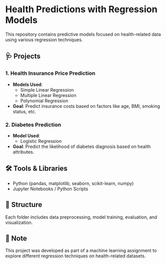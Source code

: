 # Health Predictions with Regression Models

This repository contains predictive models focused on health-related data using various regression techniques.

## 🩺 Projects

### 1. Health Insurance Price Prediction
- **Models Used**: 
  - Simple Linear Regression
  - Multiple Linear Regression
  - Polynomial Regression
- **Goal**: Predict insurance costs based on factors like age, BMI, smoking status, etc.

### 2. Diabetes Prediction
- **Model Used**: 
  - Logistic Regression
- **Goal**: Predict the likelihood of diabetes diagnosis based on health attributes.

## 🛠️ Tools & Libraries
- Python (pandas, matplotlib, seaborn, scikit-learn, numpy)
- Jupyter Notebooks / Python Scripts

## 📁 Structure
Each folder includes data preprocessing, model training, evaluation, and visualization.

## 📌 Note
This project was developed as part of a machine learning assignment to explore different regression techniques on health-related datasets.

